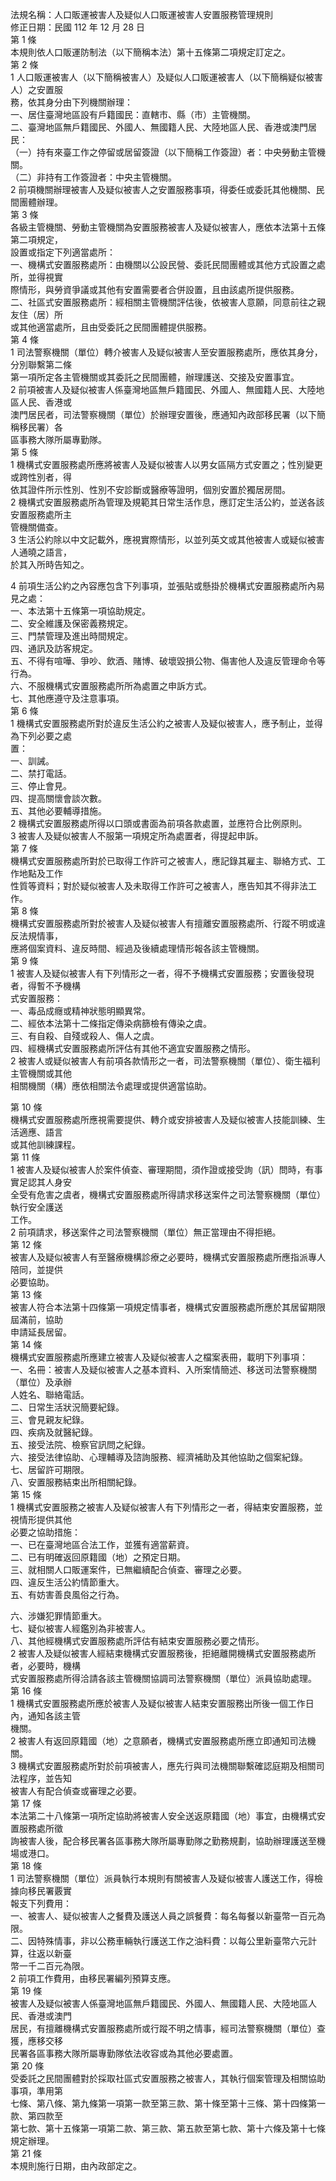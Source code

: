 法規名稱：人口販運被害人及疑似人口販運被害人安置服務管理規則  
修正日期：民國 112 年 12 月 28 日  
第 1 條  
本規則依人口販運防制法（以下簡稱本法）第十五條第二項規定訂定之。  
第 2 條  
1 人口販運被害人（以下簡稱被害人）及疑似人口販運被害人（以下簡稱疑似被害人）之安置服  
務，依其身分由下列機關辦理：  
一、居住臺灣地區設有戶籍國民：直轄市、縣（市）主管機關。  
二、臺灣地區無戶籍國民、外國人、無國籍人民、大陸地區人民、香港或澳門居民：  
（一）持有來臺工作之停留或居留簽證（以下簡稱工作簽證）者：中央勞動主管機關。  
（二）非持有工作簽證者：中央主管機關。  
2 前項機關辦理被害人及疑似被害人之安置服務事項，得委任或委託其他機關、民間團體辦理。  
第 3 條  
各級主管機關、勞動主管機關為安置服務被害人及疑似被害人，應依本法第十五條第二項規定，  
設置或指定下列適當處所：  
一、機構式安置服務處所：由機關以公設民營、委託民間團體或其他方式設置之處所，並得視實  
際情形，與勞資爭議或其他有安置需要者合併設置，且由該處所提供服務。  
二、社區式安置服務處所：經相關主管機關評估後，依被害人意願，同意前往之親友住（居）所  
或其他適當處所，且由受委託之民間團體提供服務。  
第 4 條  
1 司法警察機關（單位）轉介被害人及疑似被害人至安置服務處所，應依其身分，分別聯繫第二條  
第一項所定各主管機關或其委託之民間團體，辦理護送、交接及安置事宜。  
2 前項被害人及疑似被害人係臺灣地區無戶籍國民、外國人、無國籍人民、大陸地區人民、香港或  
澳門居民者，司法警察機關（單位）於辦理安置後，應通知內政部移民署（以下簡稱移民署）各  
區事務大隊所屬專勤隊。  
第 5 條  
1 機構式安置服務處所應將被害人及疑似被害人以男女區隔方式安置之；性別變更或跨性別者，得  
依其證件所示性別、性別不安診斷或醫療等證明，個別安置於獨居房間。  
2 機構式安置服務處所為管理及規範其日常生活作息，應訂定生活公約，並送各該安置服務處所主  
管機關備查。  
3 生活公約除以中文記載外，應視實際情形，以並列英文或其他被害人或疑似被害人通曉之語言，  
於其入所時告知之。  


4 前項生活公約之內容應包含下列事項，並張貼或懸掛於機構式安置服務處所內易見之處：  
一、本法第十五條第一項協助規定。  
二、安全維護及保密義務規定。  
三、門禁管理及進出時間規定。  
四、通訊及訪客規定。  
五、不得有喧嘩、爭吵、飲酒、賭博、破壞毀損公物、傷害他人及違反管理命令等行為。  
六、不服機構式安置服務處所所為處置之申訴方式。  
七、其他應遵守及注意事項。  
第 6 條  
1 機構式安置服務處所對於違反生活公約之被害人及疑似被害人，應予制止，並得為下列必要之處  
置：  
一、訓誡。  
二、禁打電話。  
三、停止會見。  
四、提高關懷會談次數。  
五、其他必要輔導措施。  
2 機構式安置服務處所得以口頭或書面為前項各款處置，並應符合比例原則。  
3 被害人及疑似被害人不服第一項規定所為處置者，得提起申訴。  
第 7 條  
機構式安置服務處所對於已取得工作許可之被害人，應記錄其雇主、聯絡方式、工作地點及工作  
性質等資料；對於疑似被害人及未取得工作許可之被害人，應告知其不得非法工作。  
第 8 條  
機構式安置服務處所對於被害人及疑似被害人有擅離安置服務處所、行蹤不明或違反法規情事，  
應將個案資料、違反時間、經過及後續處理情形報各該主管機關。  
第 9 條  
1 被害人及疑似被害人有下列情形之一者，得不予機構式安置服務；安置後發現者，得暫不予機構  
式安置服務：  
一、毒品成癮或精神狀態明顯異常。  
二、經依本法第十二條指定傳染病篩檢有傳染之虞。  
三、有自殺、自殘或殺人、傷人之虞。  
四、經機構式安置服務處所評估有其他不適宜安置服務之情形。  
2 被害人或疑似被害人有前項各款情形之一者，司法警察機關（單位）、衛生福利主管機關或其他  
相關機關（構）應依相關法令處理或提供適當協助。  


第 10 條  
機構式安置服務處所應視需要提供、轉介或安排被害人及疑似被害人技能訓練、生活適應、語言  
或其他訓練課程。  
第 11 條  
1 被害人及疑似被害人於案件偵查、審理期間，須作證或接受詢（訊）問時，有事實足認其人身安  
全受有危害之虞者，機構式安置服務處所得請求移送案件之司法警察機關（單位）執行安全護送  
工作。  
2 前項請求，移送案件之司法警察機關（單位）無正當理由不得拒絕。  
第 12 條  
被害人及疑似被害人有至醫療機構診療之必要時，機構式安置服務處所應指派專人陪同，並提供  
必要協助。  
第 13 條  
被害人符合本法第十四條第一項規定情事者，機構式安置服務處所應於其居留期限屆滿前，協助  
申請延長居留。  
第 14 條  
機構式安置服務處所應建立被害人及疑似被害人之檔案表冊，載明下列事項：  
一、名冊：被害人及疑似被害人之基本資料、入所案情簡述、移送司法警察機關（單位）及承辦  
人姓名、聯絡電話。  
二、日常生活狀況簡要紀錄。  
三、會見親友紀錄。  
四、疾病及就醫紀錄。  
五、接受法院、檢察官訊問之紀錄。  
六、接受法律協助、心理輔導及諮詢服務、經濟補助及其他協助之個案紀錄。  
七、居留許可期限。  
八、安置服務結束出所相關紀錄。  
第 15 條  
1 機構式安置服務之被害人及疑似被害人有下列情形之一者，得結束安置服務，並視情形提供其他  
必要之協助措施：  
一、已在臺灣地區合法工作，並獲有適當薪資。  
二、已有明確返回原籍國（地）之預定日期。  
三、就相關人口販運案件，已無繼續配合偵查、審理之必要。  
四、違反生活公約情節重大。  
五、有妨害善良風俗之行為。  


六、涉嫌犯罪情節重大。  
七、疑似被害人經鑑別為非被害人。  
八、其他經機構式安置服務處所評估有結束安置服務必要之情形。  
2 被害人及疑似被害人經結束機構式安置服務後，拒絕離開機構式安置服務處所者，必要時，機構  
式安置服務處所得洽請各該主管機關協調司法警察機關（單位）派員協助處理。  
第 16 條  
1 機構式安置服務處所應於被害人及疑似被害人結束安置服務出所後一個工作日內，通知各該主管  
機關。  
2 被害人有返回原籍國（地）之意願者，機構式安置服務處所應立即通知司法機關。  
3 機構式安置服務處所對於前項被害人，應先行與司法機關聯繫確認庭期及相關司法程序，並告知  
被害人有配合偵查或審理之必要。  
第 17 條  
本法第二十八條第一項所定協助將被害人安全送返原籍國（地）事宜，由機構式安置服務處所徵  
詢被害人後，配合移民署各區事務大隊所屬專勤隊之勤務規劃，協助辦理護送至機場或港口。  
第 18 條  
1 司法警察機關（單位）派員執行本規則有關被害人及疑似被害人護送工作，得檢據向移民署覈實  
報支下列費用：  
一、被害人、疑似被害人之餐費及護送人員之誤餐費：每名每餐以新臺幣一百元為限。  
二、因特殊情事，非以公務車輛執行護送工作之油料費：以每公里新臺幣六元計算，往返以新臺  
幣一千二百元為限。  
2 前項工作費用，由移民署編列預算支應。  
第 19 條  
被害人及疑似被害人係臺灣地區無戶籍國民、外國人、無國籍人民、大陸地區人民、香港或澳門  
居民，有擅離機構式安置服務處所或行蹤不明之情事，經司法警察機關（單位）查獲，應移交移  
民署各區事務大隊所屬專勤隊依法收容或為其他必要處置。  
第 20 條  
受委託之民間團體對於採取社區式安置服務之被害人，其執行個案管理及相關協助事項，準用第  
七條、第八條、第九條第一項第一款至第三款、第十條至第十三條、第十四條第一款、第四款至  
第七款、第十五條第一項第二款、第三款、第五款至第七款、第十六條及第十七條規定辦理。  
第 21 條  
本規則施行日期，由內政部定之。  


